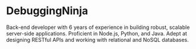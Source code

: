 # DebuggingNinja
Back-end developer with 6 years of experience in building robust, scalable server-side applications. Proficient in Node.js, Python, and Java. Adept at designing RESTful APIs and working with relational and NoSQL databases.
